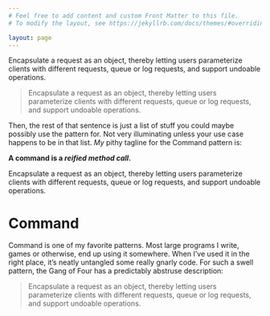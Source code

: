 ```yaml
---
# Feel free to add content and custom Front Matter to this file.
# To modify the layout, see https://jekyllrb.com/docs/themes/#overriding-theme-defaults

layout: page
---
```






<div class="content">

<p>Encapsulate a request as an object, thereby letting users parameterize clients
with different requests, queue or log requests, and support undoable
operations.</p>

<blockquote>
<p>Encapsulate a request as an object, thereby letting users parameterize clients
with different requests, queue or log requests, and support undoable
operations.</p>
</blockquote>

<p>Then, the rest of that sentence is just a list of stuff you could maybe possibly
use the pattern for. Not very illuminating unless your use case happens to be in
that list. <em>My</em> pithy tagline for the Command pattern is:</p>
<p><strong>A command is a <em><span name="latin">reified</span> method call</em>.</strong></p>
<aside name="latin"><p>Encapsulate a request as an object, thereby letting users parameterize clients
with different requests, queue or log requests, and support undoable
operations.</p>
</aside>

<h1>Command</h1>
<!--<h1 class="book"><a href="/">Game Programming Patterns</a><span class="section"><a href="design-patterns-revisited.html">Design Patterns Revisited</a></span></h1>-->
<p>Command is one of my favorite patterns. Most large programs I write, games or
otherwise, end up using it somewhere. When I&#8217;ve used it in the right place, it&#8217;s
neatly untangled some really gnarly code. For such a swell pattern, the Gang of
Four has a predictably abstruse description:</p>

<blockquote>
<p>Encapsulate a request as an object, thereby letting users parameterize clients
with different requests, queue or log requests, and support undoable
operations.</p>
</blockquote>

</div>